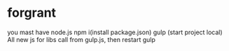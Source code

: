 # forgrant
you mast have node.js
npm i(install package.json)
gulp (start project local) All new js for libs call from gulp.js, then restart gulp
